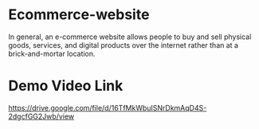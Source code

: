 # Ecommerce-website
In general, an e-commerce website allows people to buy and sell physical goods, services, and digital products over the internet rather than at a brick-and-mortar location.

# Demo Video Link
https://drive.google.com/file/d/16TfMkWbuISNrDkmAqD4S-2dgcfGG2Jwb/view
